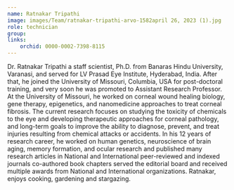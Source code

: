 ```yaml
---
name: Ratnakar Tripathi
image: images/Team/ratnakar-tripathi-arvo-1582april 26, 2023 (1).jpg
role: technician
group: 
links:
    orchid: 0000-0002-7398-8115
---
```


Dr. Ratnakar Tripathi a staff scientist, Ph.D. from Banaras Hindu University, Varanasi, and served for LV Prasad Eye Institute, Hyderabad, India. After that, he joined the University of Missouri, Columbia, USA for post-doctoral training, and very soon he was promoted to Assistant Research Professor. At the University of Missouri, he worked on corneal wound healing biology, gene therapy, epigenetics, and nanomedicine approaches to treat corneal fibrosis. The current research focuses on studying the toxicity of chemicals to the eye and developing therapeutic approaches for corneal pathology, and long-term goals to improve the ability to diagnose, prevent, and treat injuries resulting from chemical attacks or accidents. In his 12 years of research career, he worked on human genetics, neuroscience of brain aging, memory formation, and ocular research and published many research articles in National and International peer-reviewed and indexed journals co-authored book chapters served the editorial board and received multiple awards from National and International organizations. Ratnakar, enjoys cooking, gardening and stargazing.
